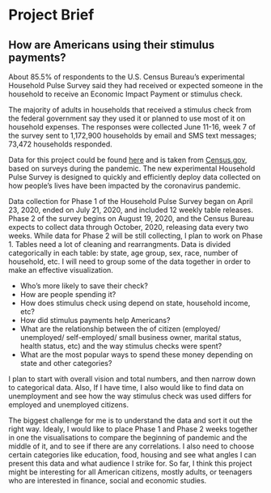# Project Brief

## How are Americans using their stimulus payments?

About 85.5% of respondents to the U.S. Census Bureau’s experimental Household Pulse Survey said they had received or expected someone in the household to receive an Economic Impact Payment or stimulus check.

The majority of adults in households that received a stimulus check from the federal government say they used it or planned to use most of it on household expenses. The responses were collected June 11-16, week 7 of the survey sent to 1,172,900 households by email and SMS text messages; 73,472 households responded.

Data for this project could be found [here](https://www.census.gov/programs-surveys/household-pulse-survey/data.html#phase1) and is taken from [Census.gov](https://www.census.gov/), based on surveys during the pandemic. The new experimental Household Pulse Survey is designed to quickly and efficiently deploy data collected on how people’s lives have been impacted by the coronavirus pandemic.

Data collection for Phase 1 of the Household Pulse Survey began on April 23, 2020, ended on July 21, 2020, and included 12 weekly table releases. Phase 2 of the survey begins on August 19, 2020, and the Census Bureau expects to collect data through October, 2020, releasing data every two weeks. 
While data for Phase 2 will be still collecting, I plan to work on Phase 1. Tables need a lot of cleaning and rearrangments. Data is divided categorically in each table: by state, age group, sex, race, number of household, etc. I will need to group some of the data together in order to make an effective visualization. 

* Who’s more likely to save their check?
* How are people spending it?
* How does stimulus check using depend on state, household income, etc?
* How did stimulus payments help Americans?
* What are the relationship between the  of citizen (employed/ unemployed/ self-employed/ small business owner, marital status, health status, etc) and the way stimulus checks were spent?
* What are the most popular ways to spend these money depending on state and other categories?

I plan to start with overall vision and total numbers, and then narrow down to categorical data. Also, If I have time, I also would like to find data on unemployment and see how the way stimulus check was used differs for employed and unemployed citizens. 

The biggest challenge for me is to understand the data and sort it out the right way. Idealy, I would like to place Phase 1 and Phase 2 weeks together in one the visualisations to compare the beginning of pandemic and the middle of it, and to see if there are any correlations. I also need to choose certain categories like education, food, housing and see what angles I can present this data and what audience I strike for. So far, I think this project might be interesting for all American citizens, mostly adults, or teenagers who are interested in finance, social and economic studies.
